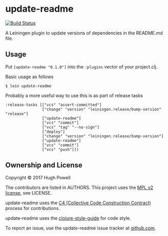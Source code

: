 # update-readme

[![Build Status](https://travis-ci.org/HughPowell/update-readme.svg?branch=master)](https://travis-ci.org/HughPowell/update-readme)

A Leiningen plugin to update versions of dependencies in the README.md file.

## Usage

Put `[update-readme "0.1.0"]` into the `:plugins` vector of your project.clj.

Basic usage as follows

    $ lein update-readme

Probably a more useful way to use this is as part of release tasks

    :release-tasks [["vcs" "assert-committed"]
                    ["change" "version" "leiningen.release/bump-version" "release"]
                    ["update-readme"]
                    ["vcs" "commit"]
                    ["vcs" "tag" "--no-sign"]
                    ["deploy"]
                    ["change" "version" "leiningen.release/bump-version"]
                    ["update-readme"]
                    ["vcs" "commit"]
                    ["vcs" "push"]])

## Ownership and License

Copyright © 2017 Hugh Powell

The contributors are listed in AUTHORS. This project uses the [MPL v2 license](https://www.mozilla.org/en-US/MPL/2.0/), see LICENSE.

update-readme uses the [C4 (Collective Code Construction Contract)](https://rfc.zeromq.org/spec:42/C4) process for contributions.

update-readme uses the [clojure-style-guide](https://github.com/bbatsov/clojure-style-guide) for code style.

To report an issue, use the update-readme issue tracker at [github.com](https://github.com/HughPowell/update-readme/issues).
